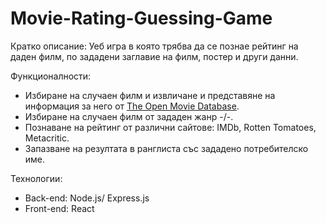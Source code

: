 # Movie-Rating-Guessing-Game

Кратко описание: Уеб игра в която трябва да се познае рейтинг на даден филм, по зададени заглавие на филм, постер и други данни.

Функционалности:

* Избиране на случаен филм и извличане и представяне на информация за него от [The Open Movie Database](http://www.omdbapi.com).
* Избиране на случаен филм от зададен жанр -/-.
* Познаване на рейтинг от различни сайтове: IMDb, Rotten Tomatoes, Metacritic.
* Запазване на резултата в ранглиста със зададено потребителско име.

Технологии: 

* Back-end: Node.js/ Express.js
* Front-end: React